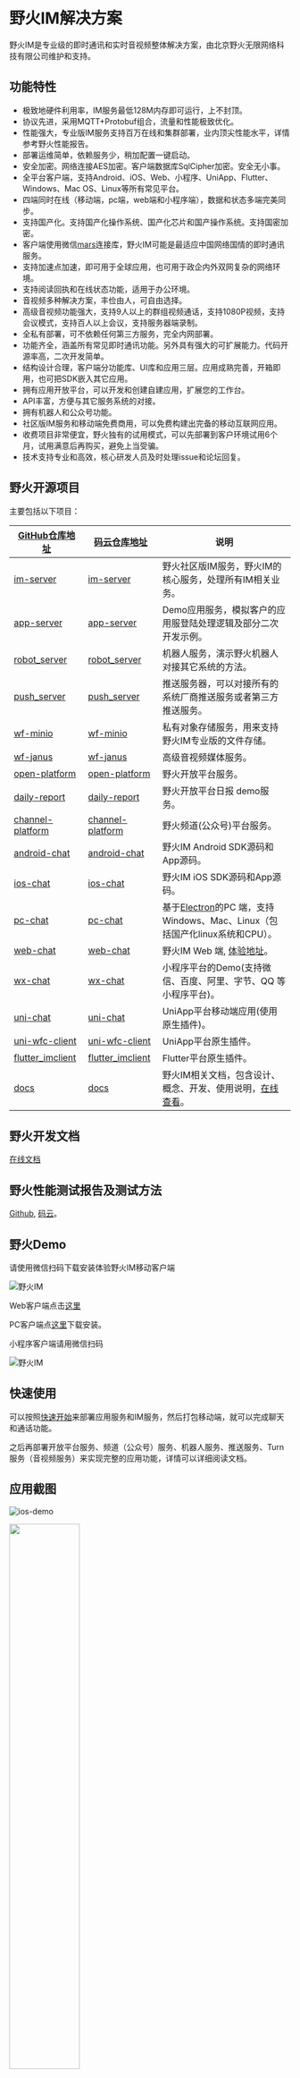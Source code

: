 # 野火IM解决方案
野火IM是专业级的即时通讯和实时音视频整体解决方案，由北京野火无限网络科技有限公司维护和支持。

## 功能特性
* 极致地硬件利用率，IM服务最低128M内存即可运行，上不封顶。
* 协议先进，采用MQTT+Protobuf组合，流量和性能极致优化。
* 性能强大，专业版IM服务支持百万在线和集群部署，业内顶尖性能水平，详情参考野火性能报告。
* 部署运维简单，依赖服务少，稍加配置一键启动。
* 安全加密。网络连接AES加密。客户端数据库SqlCipher加密。安全无小事。
* 全平台客户端，支持Android、iOS、Web、小程序、UniApp、Flutter、Windows、Mac OS、Linux等所有常见平台。
* 四端同时在线（移动端，pc端，web端和小程序端），数据和状态多端完美同步。
* 支持国产化。支持国产化操作系统、国产化芯片和国产操作系统。支持国密加密。
* 客户端使用微信[mars](https://github.com/tencent/mars)连接库，野火IM可能是最适应中国网络国情的即时通讯服务。
* 支持加速点加速，即可用于全球应用，也可用于政企内外双网复杂的网络环境。
* 支持阅读回执和在线状态功能，适用于办公环境。
* 音视频多种解决方案，丰俭由人，可自由选择。
* 高级音视频功能强大，支持9人以上的群组视频通话，支持1080P视频，支持会议模式，支持百人以上会议，支持服务器端录制。
* 全私有部署，可不依赖任何第三方服务，完全内网部署。
* 功能齐全，涵盖所有常见即时通讯功能。另外具有强大的可扩展能力。代码开源率高，二次开发简单。
* 结构设计合理，客户端分功能库、UI库和应用三层。应用成熟完善，开箱即用，也可把SDK嵌入其它应用。
* 拥有应用开放平台，可以开发和创建自建应用，扩展您的工作台。
* API丰富，方便与其它服务系统的对接。
* 拥有机器人和公众号功能。
* 社区版IM服务和移动端免费商用，可以免费构建出完备的移动互联网应用。
* 收费项目非常便宜，野火独有的试用模式，可以先部署到客户环境试用6个月，试用满意后再购买，避免上当受骗。
* 技术支持专业和高效，核心研发人员及时处理issue和论坛回复。

## 野火开源项目
主要包括以下项目：

| [GitHub仓库地址](https://github.com/wildfirechat)      | [码云仓库地址](https://gitee.com/wfchat)        | 说明                                                                                      
| ------------------------------------------------------------ | ----------------------------------------------------- | --------------------------------------------------------------------------
| [im-server](https://github.com/wildfirechat/im-server)       | [im-server](https://gitee.com/wfchat/im-server)          | 野火社区版IM服务，野火IM的核心服务，处理所有IM相关业务。  |
| [app-server](https://github.com/wildfirechat/app-server)     | [app-server](https://gitee.com/wfchat/app-server)     | Demo应用服务，模拟客户的应用服登陆处理逻辑及部分二次开发示例。 |
| [robot_server](https://github.com/wildfirechat/robot_server) | [robot_server](https://gitee.com/wfchat/robot_server) | 机器人服务，演示野火机器人对接其它系统的方法。 |
| [push_server](https://github.com/wildfirechat/push_server)   | [push_server](https://gitee.com/wfchat/push_server)   | 推送服务器，可以对接所有的系统厂商推送服务或者第三方推送服务。 |
| [wf-minio](https://github.com/wildfirechat/WF-minio)   | [wf-minio](https://gitee.com/wfchat/WF-minio)   | 私有对象存储服务，用来支持野火IM专业版的文件存储。 |
| [wf-janus](https://github.com/wildfirechat/wf-janus  )   | [wf-janus](https://gitee.com/wfchat/wf-janus  )   | 高级音视频媒体服务。 |
| [open-platform](https://github.com/wildfirechat/open-platform)   | [open-platform](https://gitee.com/wfchat/open-platform)   | 野火开放平台服务。  |
| [daily-report](https://github.com/wildfirechat/daily-report)   | [daily-report](https://github.com/wildfirechat/daily-report)   | 野火开放平台日报 demo服务。 |
| [channel-platform](https://github.com/wildfirechat/channel-platform)   | [channel-platform](https://gitee.com/wfchat/channel-platform)   | 野火频道(公众号)平台服务。  |
| [android-chat](https://github.com/wildfirechat/android-chat) | [android-chat](https://gitee.com/wfchat/android-chat) | 野火IM Android SDK源码和App源码。 |
| [ios-chat](https://github.com/wildfirechat/ios-chat)         | [ios-chat](https://gitee.com/wfchat/ios-chat)         | 野火IM iOS SDK源码和App源码。|
| [pc-chat](https://github.com/wildfirechat/vue-pc-chat)       | [pc-chat](https://gitee.com/wfchat/vue-pc-chat)       | 基于[Electron](https://electronjs.org/)的PC 端，支持Windows、Mac、Linux（包括国产化linux系统和CPU）。   |
| [web-chat](https://github.com/wildfirechat/vue-chat)         | [web-chat](https://gitee.com/wfchat/vue-chat)         | 野火IM Web 端, [体验地址](https://web.wildfirechat.cn)。  |
| [wx-chat](https://github.com/wildfirechat/wx-chat)           | [wx-chat](https://gitee.com/wfchat/wx-chat)           | 小程序平台的Demo(支持微信、百度、阿里、字节、QQ 等小程序平台)。  |
| [uni-chat](https://github.com/wildfirechat/uni-chat)           | [uni-chat](https://gitee.com/wfchat/uni-chat)           | UniApp平台移动端应用(使用原生插件)。   |
| [uni-wfc-client](https://github.com/wildfirechat/uni-wfc-client)           | [uni-wfc-client](https://gitee.com/wfchat/uni-wfc-client)           | UniApp平台原生插件。   |
| [flutter_imclient](https://github.com/wildfirechat/flutter_imclient)           | [flutter_imclient](https://gitee.com/wfchat/flutter_imclient)           | Flutter平台原生插件。   |
| [docs](https://github.com/wildfirechat/docs)                 | [docs](https://gitee.com/wfchat/docs)                 | 野火IM相关文档，包含设计、概念、开发、使用说明，[在线查看](https://docs.wildfirechat.cn/)。 |

## 野火开发文档
[在线文档](https://docs.wildfirechat.cn/)

## 野火性能测试报告及测试方法
[Github](https://github.com/wildfirechat/Performance_Test), [码云](https://gitee.com/wfchat/Performance_Test)。

## 野火Demo
请使用微信扫码下载安装体验野火IM移动客户端

![野火IM](http://static.wildfirechat.cn/download_qrcode.png)

Web客户端点击[这里](https://web.wildfirechat.cn)

PC客户端点[这里](https://github.com/wildfirechat/vue-pc-chat/releases)下载安装。

小程序客户端请用微信扫码

![野火IM](http://static.wildfirechat.net/wx.jpg)

## 快速使用
可以按照[快速开始](https://docs.wildfirechat.cn/quick_start/)来部署应用服务和IM服务，然后打包移动端，就可以完成聊天和通话功能。

之后再部署开放平台服务、频道（公众号）服务、机器人服务、推送服务、Turn服务（音视频服务）来实现完整的应用功能，详情可以详细阅读文档。

## 应用截图
![ios-demo](http://static.wildfirechat.cn/ios-demo.gif)

<img src="http://static.wildfirechat.cn/ios-message-view.png" width = 50% height = 50% />

<img src="http://static.wildfirechat.cn/ios-contact-view.png" width = 50% height = 50% />

<img src="http://static.wildfirechat.cn/ios-discover-view.png" width = 50% height = 50% />

<img src="http://static.wildfirechat.cn/ios-settings-view.png" width = 50% height = 50% />

<img src="http://static.wildfirechat.cn/ios-messagelist-view.png" width = 50% height = 50% />

<img src="http://static.wildfirechat.cn/ios-chat-setting-view.png" width = 50% height = 50% />

<img src="http://static.wildfirechat.cn/ios-takephoto-view.png" width = 50% height = 50% />

<img src="http://static.wildfirechat.cn/ios-record-voice-view.png" width = 50% height = 50% />

<img src="http://static.wildfirechat.cn/ios-location-view.png" width = 50% height = 50% />

<img src="http://static.wildfirechat.cn/ios-voip-view.png" width = 50% height = 50% />


## 编译
由于```distribution/pom.xml```中使用了生成RPM包的plugin，所以需要本地安装有rpm。如果不需要RPM包，可以删除掉```distribution/pom.xml```文件中的RPM plugin。

在安装RPM后或者删除```distribution/pom.xml```文件中的RPM plugin后，执行下面命令：
```
mvn clean package
```
生成的目标文件在```./distribution/target/distribution-xxxx-bundle-tar.tar.gz```

## 配置
解压```distribution-xxxx-bundle-tar.tar.gz```，修改解压出来的```config```目录下的```wildfirechat.conf```，可以阅读配置文件注释和文档，对其它配置项进行调整。

## 运行
在解压```distribution-xxxx-bundle-tar.tar.gz```后的目录下运行如下命令：
```
./bin/wildfirechat.sh
```

## 验证
1. 在浏览器中输入地址 ```http://${ip}/api/version```可以看到返回一个json文件。
2. 部署[应用服务](https://github.com/wildfirechat/app-server)，配置和编译[Android客户端](https://github.com/wildfirechat/android-chat)和[iOS客户端](https://github.com/wildfirechat/ios-chat)进行验证。详情可参考[快速开始](https://docs.wildfirechat.cn/quick_start/)。

## 升级说明
1. 从0.42 版本增加了群成员数限制，默认为2000。如果您从之前的版本升级到这个版本或以后，需要注意到群成员数的限制。升级之后超出限制的群不受影响，但不能继续加人，如果您想修改默认值，可以在升级版本之后，修改t_setting表，把默认的大小改为您期望的人数。另外修改t_group表，把已经存在的群组max_member_count改成您期望的，然后重启。
2. 0.46和0.47版本升级到0.48及以后版本时，可能会提示flyway migrate 38错误，请执行 [修复脚本](https://github.com/wildfirechat/server/blob/wildfirechat/flyway_repaire_migrate_38.sql) 进行修复。0.46和0.47版本之外的版本不会出现此问题。
3. 从0.54之前版本升级到0.54及以后版本时，会提示flyway migrate错误。因为0.54版本删除了sql脚本中默认敏感词的内容，flyway checksum失败。请执行```update flyway_schema_history set checksum = 0 where script = 'V17__add_default_sensitive_word.sql';```来修复。
4. 从0.59之前的版本升级到之后的版本执行数据库升级时间比较长，请耐心等待提示运行成功，避免中途中断。


## 联系我们

商务合作请微信联系：

* 微信1：wildfirechat 
* 微信2：wfchat

## 问题交流

1. 如果大家发现bug，请在GitHub或码云提issue；如果有需求也请给我们提issue。
2. 其他问题，请到[野火IM论坛](http://bbs.wildfirechat.cn/)进行交流学习
3. 关注我们的公众号。我们有新版本发布或者有重大更新会通过公众号通知大家，另外我们也会不定期的发布一些关于野火IM的技术介绍。

<img src="http://static.wildfirechat.cn/wx_wfc_qrcode.jpg" width = 50% height = 50% />

我们有核心研发工程师轮流值班处理issue和论坛，会及时处理的，疑难Bug的修改和新需求的开发我们也会尽快解决。

## 特别感谢
1. [moquette](https://github.com/moquette-io/moquette) 本项目是基于此项目二次开发而来，处理MQTT相关业务。
2. [loServer](https://github.com/looly/loServer) 本项目使用loServer处理HTTP相关业务。

*** 对他们表示诚挚的感谢🙏 ***

## License

1. Under the Creative Commons Attribution-NoDerivs 3.0 Unported license. See the [LICENSE](https://github.com/wildfirechat/server/blob/wildfirechat/LICENSE) file for details.
